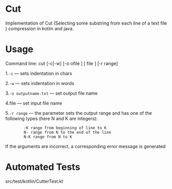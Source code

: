 # Cut

Implementation of Cut (Selecting some substring from each line of a text file 
) compression in kotlin and java.

# Usage

Command line: cut [-c|-w] [-o ofile ] [ file ] [-r range]

1.`-c` — sets indentation in chars

2.`-w` — sets indentation in words 

3.`-o outputname.txt` — set output file name 

4.file — set input file name

5.`-r range` — the parameter sets the output range and has one of the following types (here N and K are integers):

            -K range from beginning of line to K
            N- range from N to the end of the line
            N-K range from N to K 
           
If the arguments are incorrect, a corresponding error message is generated

# Automated Tests

src/test/kotlin/CutterTest.kt